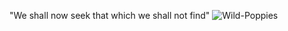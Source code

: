 "We shall now seek that which we shall not find"
![Wild-Poppies](https://github.com/user-attachments/assets/005dac35-a263-4fb3-8ab6-417aa169c07c)
